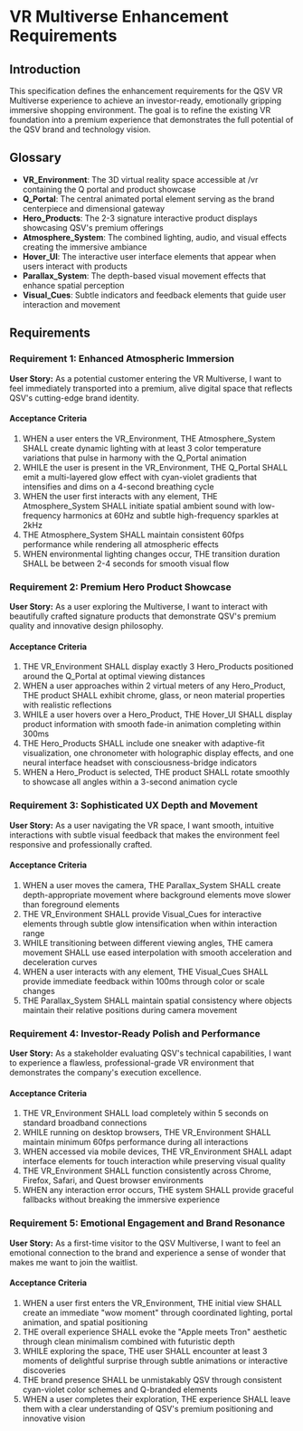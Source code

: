 # VR Multiverse Enhancement Requirements

## Introduction

This specification defines the enhancement requirements for the QSV VR Multiverse experience to achieve an investor-ready, emotionally gripping immersive shopping environment. The goal is to refine the existing VR foundation into a premium experience that demonstrates the full potential of the QSV brand and technology vision.

## Glossary

- **VR_Environment**: The 3D virtual reality space accessible at /vr containing the Q portal and product showcase
- **Q_Portal**: The central animated portal element serving as the brand centerpiece and dimensional gateway
- **Hero_Products**: The 2-3 signature interactive product displays showcasing QSV's premium offerings
- **Atmosphere_System**: The combined lighting, audio, and visual effects creating the immersive ambiance
- **Hover_UI**: The interactive user interface elements that appear when users interact with products
- **Parallax_System**: The depth-based visual movement effects that enhance spatial perception
- **Visual_Cues**: Subtle indicators and feedback elements that guide user interaction and movement

## Requirements

### Requirement 1: Enhanced Atmospheric Immersion

**User Story:** As a potential customer entering the VR Multiverse, I want to feel immediately transported into a premium, alive digital space that reflects QSV's cutting-edge brand identity.

#### Acceptance Criteria

1. WHEN a user enters the VR_Environment, THE Atmosphere_System SHALL create dynamic lighting with at least 3 color temperature variations that pulse in harmony with the Q_Portal animation
2. WHILE the user is present in the VR_Environment, THE Q_Portal SHALL emit a multi-layered glow effect with cyan-violet gradients that intensifies and dims on a 4-second breathing cycle
3. WHEN the user first interacts with any element, THE Atmosphere_System SHALL initiate spatial ambient sound with low-frequency harmonics at 60Hz and subtle high-frequency sparkles at 2kHz
4. THE Atmosphere_System SHALL maintain consistent 60fps performance while rendering all atmospheric effects
5. WHEN environmental lighting changes occur, THE transition duration SHALL be between 2-4 seconds for smooth visual flow

### Requirement 2: Premium Hero Product Showcase

**User Story:** As a user exploring the Multiverse, I want to interact with beautifully crafted signature products that demonstrate QSV's premium quality and innovative design philosophy.

#### Acceptance Criteria

1. THE VR_Environment SHALL display exactly 3 Hero_Products positioned around the Q_Portal at optimal viewing distances
2. WHEN a user approaches within 2 virtual meters of any Hero_Product, THE product SHALL exhibit chrome, glass, or neon material properties with realistic reflections
3. WHILE a user hovers over a Hero_Product, THE Hover_UI SHALL display product information with smooth fade-in animation completing within 300ms
4. THE Hero_Products SHALL include one sneaker with adaptive-fit visualization, one chronometer with holographic display effects, and one neural interface headset with consciousness-bridge indicators
5. WHEN a Hero_Product is selected, THE product SHALL rotate smoothly to showcase all angles within a 3-second animation cycle

### Requirement 3: Sophisticated UX Depth and Movement

**User Story:** As a user navigating the VR space, I want smooth, intuitive interactions with subtle visual feedback that makes the environment feel responsive and professionally crafted.

#### Acceptance Criteria

1. WHEN a user moves the camera, THE Parallax_System SHALL create depth-appropriate movement where background elements move slower than foreground elements
2. THE VR_Environment SHALL provide Visual_Cues for interactive elements through subtle glow intensification when within interaction range
3. WHILE transitioning between different viewing angles, THE camera movement SHALL use eased interpolation with smooth acceleration and deceleration curves
4. WHEN a user interacts with any element, THE Visual_Cues SHALL provide immediate feedback within 100ms through color or scale changes
5. THE Parallax_System SHALL maintain spatial consistency where objects maintain their relative positions during camera movement

### Requirement 4: Investor-Ready Polish and Performance

**User Story:** As a stakeholder evaluating QSV's technical capabilities, I want to experience a flawless, professional-grade VR environment that demonstrates the company's execution excellence.

#### Acceptance Criteria

1. THE VR_Environment SHALL load completely within 5 seconds on standard broadband connections
2. WHILE running on desktop browsers, THE VR_Environment SHALL maintain minimum 60fps performance during all interactions
3. WHEN accessed via mobile devices, THE VR_Environment SHALL adapt interface elements for touch interaction while preserving visual quality
4. THE VR_Environment SHALL function consistently across Chrome, Firefox, Safari, and Quest browser environments
5. WHEN any interaction error occurs, THE system SHALL provide graceful fallbacks without breaking the immersive experience

### Requirement 5: Emotional Engagement and Brand Resonance

**User Story:** As a first-time visitor to the QSV Multiverse, I want to feel an emotional connection to the brand and experience a sense of wonder that makes me want to join the waitlist.

#### Acceptance Criteria

1. WHEN a user first enters the VR_Environment, THE initial view SHALL create an immediate "wow moment" through coordinated lighting, portal animation, and spatial positioning
2. THE overall experience SHALL evoke the "Apple meets Tron" aesthetic through clean minimalism combined with futuristic depth
3. WHILE exploring the space, THE user SHALL encounter at least 3 moments of delightful surprise through subtle animations or interactive discoveries
4. THE brand presence SHALL be unmistakably QSV through consistent cyan-violet color schemes and Q-branded elements
5. WHEN a user completes their exploration, THE experience SHALL leave them with a clear understanding of QSV's premium positioning and innovative vision